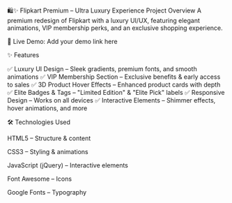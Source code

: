 🛍️✨ Flipkart Premium – Ultra Luxury Experience
Project Overview
A premium redesign of Flipkart with a luxury UI/UX, featuring elegant animations, VIP membership perks, and an exclusive shopping experience.

🚀 Live Demo:
Add your demo link here

✨ Features

✅ Luxury UI Design – Sleek gradients, premium fonts, and smooth animations
✅ VIP Membership Section – Exclusive benefits & early access to sales
✅ 3D Product Hover Effects – Enhanced product cards with depth
✅ Elite Badges & Tags – "Limited Edition" & "Elite Pick" labels
✅ Responsive Design – Works on all devices
✅ Interactive Elements – Shimmer effects, hover animations, and more

🛠️ Technologies Used

HTML5 – Structure & content

CSS3 – Styling & animations

JavaScript (jQuery) – Interactive elements

Font Awesome – Icons

Google Fonts – Typography
